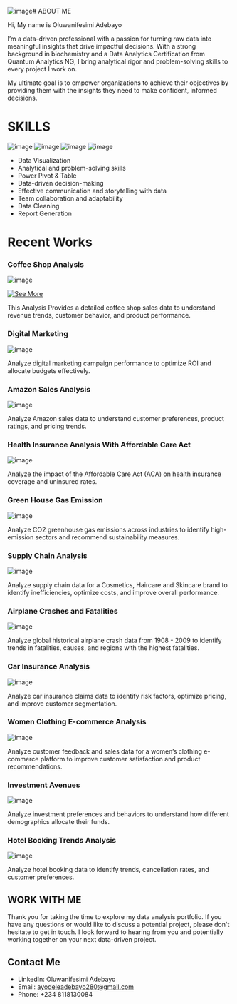 ![image](https://github.com/user-attachments/assets/6bd36015-7053-4309-a591-c1b24c79b5a3)# ABOUT ME                                                                   

Hi, My name is Oluwanifesimi Adebayo 

I’m a data-driven professional with a passion for turning raw data into meaningful insights that drive impactful decisions. With a strong background in biochemistry and a Data Analytics Certification from Quantum Analytics NG, I bring analytical rigor and problem-solving skills to every project I work on.

My ultimate goal is to empower organizations to achieve their objectives by providing them with the insights they need to make confident, informed decisions.


# SKILLS 

![image](https://github.com/user-attachments/assets/2a2f7c6e-fc0a-4c8f-9f11-a14d86623434)   ![image](https://github.com/user-attachments/assets/ad4f961f-b056-491d-ad9d-007c2aa74804)   ![image](https://github.com/user-attachments/assets/81ebfc8e-be6e-49a4-aa9a-8ef0b1dff427)   ![image](https://github.com/user-attachments/assets/13e4cc34-7ca4-4e32-80a9-3b0c977849d2)
 
* Data Visualization
* Analytical and problem-solving skills
* Power Pivot & Table
* Data-driven decision-making
* Effective communication and storytelling with data
* Team collaboration and adaptability
* Data Cleaning
* Report Generation

# Recent Works 

### Coffee Shop Analysis

![image](https://github.com/user-attachments/assets/64859b86-7d5e-411a-9add-0b162bc9f171) 


[![See More](https://![image](https://github.com/user-attachments/assets/ecee97da-0780-4329-853d-6331381ed4d2)/button.png)](https://github.com/Nifemiiiiiiii/Coffee-Shop-Analysis)







This Analysis Provides a detailed coffee shop sales data to understand revenue trends, customer behavior, and product performance.

### Digital Marketing 
![image](https://github.com/user-attachments/assets/3f93d62d-ec59-405f-8ea6-b0822e152935)

Analyze digital marketing campaign performance to optimize ROI and allocate budgets effectively.

### Amazon Sales Analysis
![image](https://github.com/user-attachments/assets/d9839304-eb46-4487-ab51-e1793441b029)

Analyze Amazon sales data to understand customer preferences, product ratings, and pricing trends.

### Health Insurance Analysis With Affordable Care Act 
![image](https://github.com/user-attachments/assets/25c4bd56-6362-4400-a005-cd0631793b44)

Analyze the impact of the Affordable Care Act (ACA) on health insurance coverage and uninsured rates.

### Green House Gas Emission
![image](https://github.com/user-attachments/assets/300e7130-912d-4532-8682-9b36e8c0b9f9)

Analyze CO2 greenhouse gas emissions across industries to identify high-emission sectors and recommend sustainability measures.

### Supply Chain Analysis
![image](https://github.com/user-attachments/assets/8476acc1-71e7-4c67-8698-1e75ec0bd7af)

Analyze supply chain data for a Cosmetics, Haircare and Skincare brand to identify inefficiencies, optimize costs, and improve overall performance.

### Airplane Crashes and Fatalities 
![image](https://github.com/user-attachments/assets/00a12c2d-8cc5-4a49-9beb-112a65867c2d)

Analyze global historical airplane crash data from 1908 - 2009 to identify trends in fatalities, causes, and regions with the highest fatalities.

### Car Insurance Analysis 
![image](https://github.com/user-attachments/assets/9fc56cdb-4f35-46f4-b1a8-9b8909aeae1a)

Analyze car insurance claims data to identify risk factors, optimize pricing, and improve customer segmentation.

### Women Clothing E-commerce Analysis
![image](https://github.com/user-attachments/assets/a9c40162-71d2-4d7b-b69a-5189a0460aec)

Analyze customer feedback and sales data for a women’s clothing e-commerce platform to improve customer satisfaction and product recommendations.

### Investment Avenues
![image](https://github.com/user-attachments/assets/b2862b94-6900-4012-9734-a7e04e387bba)

Analyze investment preferences and behaviors to understand how different demographics allocate their funds.

### Hotel Booking Trends Analysis
![image](https://github.com/user-attachments/assets/b3f75259-6a6d-4d80-be36-5979dd915455)

Analyze hotel booking data to identify trends, cancellation rates, and customer preferences.


## WORK WITH ME 
Thank you for taking the time to explore my data analysis portfolio. If you have any questions or would like to discuss a potential project, please don't hesitate to get in touch. I look forward to hearing from you and potentially working together on your next data-driven project.

## Contact Me

* LinkedIn: Oluwanifesimi Adebayo
* Email: ayodeleadebayo280@gmail.com
* Phone: +234 8118130084



        
  
